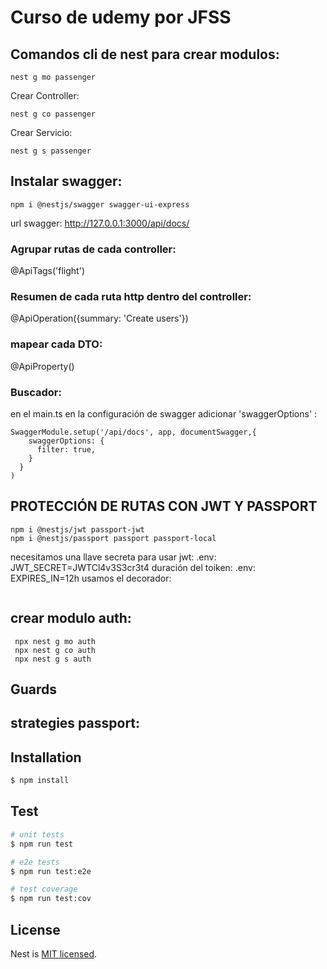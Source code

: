 #  Curso de udemy por JFSS

## Comandos cli de nest para crear modulos:
```
nest g mo passenger
```
Crear Controller: 
```
nest g co passenger
```
Crear Servicio:
```
nest g s passenger
```

## Instalar swagger:
```
npm i @nestjs/swagger swagger-ui-express
```
url swagger: http://127.0.0.1:3000/api/docs/

### Agrupar rutas de cada controller: 
@ApiTags('flight')

### Resumen de cada ruta http dentro del controller:
@ApiOperation({summary: 'Create users'})

### mapear cada DTO:
@ApiProperty()

### Buscador:
en el main.ts en la configuración de swagger adicionar 'swaggerOptions' :
```
SwaggerModule.setup('/api/docs', app, documentSwagger,{
    swaggerOptions: {
      filter: true,
    }
  }
)
```

## PROTECCIÓN DE RUTAS CON JWT Y PASSPORT
```
npm i @nestjs/jwt passport-jwt
npm i @nestjs/passport passport passport-local
```
necesitamos una llave secreta para usar jwt: .env:  JWT_SECRET=JWTCl4v3S3cr3t4
duración del toiken:  .env:   EXPIRES_IN=12h
usamos el decorador: 

```

```


## crear modulo auth:
```
 npx nest g mo auth
 npx nest g co auth
 npx nest g s auth
```

## Guards 

## strategies passport:







## Installation

```bash
$ npm install
```


## Test

```bash
# unit tests
$ npm run test

# e2e tests
$ npm run test:e2e

# test coverage
$ npm run test:cov
```

 
## License

Nest is [MIT licensed](LICENSE).
